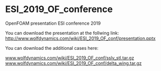 # ESI_2019_OF_conference
OpenFOAM presentation ESI conference 2019

You can download the presentation at the follwing link:
http://www.wolfdynamics.com/wiki/ESI_2019_OF_conf/presentation.pptx


You can download the additional cases here:

www.wolfdynamics.com/wiki/ESI_2019_OF_conf/sslv_stl.tar.gz
www.wolfdynamics.com/wiki/ESI_2019_OF_conf/delta_wing.tar.gz
